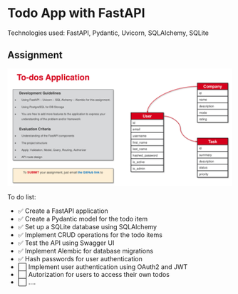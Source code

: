 # Todo App with FastAPI

Technologies used: FastAPI, Pydantic, Uvicorn, SQLAlchemy, SQLite

## Assignment

![assignment](assignment.png)

To do list:

- ✅ Create a FastAPI application
- ✅ Create a Pydantic model for the todo item
- ✅ Set up a SQLite database using SQLAlchemy
- ✅ Implement CRUD operations for the todo items
- ✅ Test the API using Swagger UI
- ✅ Implement Alembic for database migrations
- ✅ Hash passwords for user authentication
- ⬜ Implement user authentication using OAuth2 and JWT
- ⬜ Autorization for users to access their own todos
- ⬜ ....
